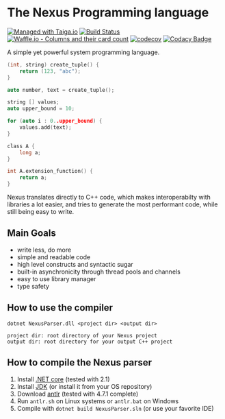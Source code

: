 # The Nexus Programming language

[![Managed with Taiga.io](https://img.shields.io/badge/managed%20with-TAIGA.io-709f14.svg)](https://tree.taiga.io/project/creepsky-nexus/ "Managed with Taiga.io") [![Build Status](https://travis-ci.org/Creepsky/Nexus.svg?branch=master)](https://travis-ci.org/Creepsky/Nexus) 
[![Waffle.io - Columns and their card count](https://badge.waffle.io/Creepsky/Nexus.svg?columns=all)](https://waffle.io/Creepsky/Nexus) [![codecov](https://codecov.io/gh/Creepsky/Nexus/branch/master/graph/badge.svg)](https://codecov.io/gh/Creepsky/Nexus) [![Codacy Badge](https://api.codacy.com/project/badge/Grade/2490b6cc74a943cb904ec8e3239c2027)](https://www.codacy.com/app/Creepsky/Nexus?utm_source=github.com&amp;utm_medium=referral&amp;utm_content=Creepsky/Nexus&amp;utm_campaign=Badge_Grade)

A simple yet powerful system programming language.

```c
(int, string) create_tuple() {
    return (123, "abc");
}

auto number, text = create_tuple();

string [] values;
auto upper_bound = 10;

for (auto i : 0..upper_bound) {
    values.add(text);
}

class A {
    long a;
}

int A.extension_function() {
    return a;
}
```

Nexus translates directly to C++ code, which makes interoperabilty with libraries a lot easier, and tries to generate the most performant code, while still being easy to write.

## Main Goals

-  write less, do more
-  simple and readable code
-  high level constructs and syntactic sugar
-  built-in asynchronicity through thread pools and channels
-  easy to use library manager
-  type safety

## How to use the compiler

```shell
dotnet NexusParser.dll <project dir> <output dir>
```
```shell
project dir: root directory of your Nexus project
output dir: root directory for your output C++ project
```

## How to compile the Nexus parser

1.  Install [.NET core](https://www.microsoft.com/net/download) (tested with 2.1)
2.  Install [JDK](https://www.oracle.com/technetwork/java/javase/downloads/jdk8-downloads-2133151.html) (or install it from your OS repository)
3.  Download [antlr](http://www.antlr.org/download) (tested with 4.7.1 complete)
4.  Run `antlr.sh` on Linux systems or `antlr.bat` on Windows
5.  Compile with `dotnet build NexusParser.sln` (or use your favorite IDE)
